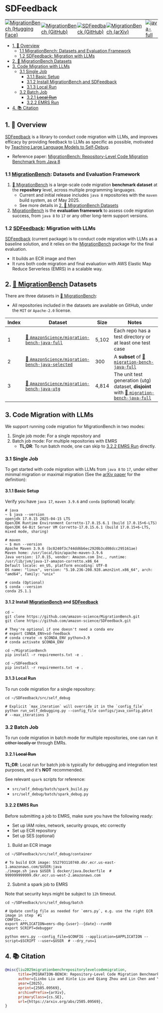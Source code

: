 # SDFeedback

<table>
  <tr>
    <td style="padding: 0;">
      <a href="https://huggingface.co/collections/AmazonScience/migrationbench-68125452fc21a4564b92b6c3">
        <img src="https://img.shields.io/badge/-🤗 MigrationBench-4d5eff?style=flatten&labelColor" alt="MigrationBench (Hugging Face)">
      </a>
    </td>
    <td style="padding: 0;">
      <a href="https://github.com/amazon-science/MigrationBench">
        <img src="https://img.shields.io/badge/MigrationBench-000000?style=flatten&logo=github" alt="MigrationBench (GitHub)">
      </a>
    </td>
    <td style="padding: 0;">
      <a href="https://github.com/amazon-science/SDFeedback">
        <img src="https://img.shields.io/badge/SDFeedback-000000?style=flatten&logo=github&logoColor=white" alt="SDFeedback (GitHub)">
      </a>
    </td>
    <td style="padding: 0;">
      <a href="https://arxiv.org/abs/2505.09569">
        <img src="https://img.shields.io/badge/arXiv-2505.09569-b31b1b.svg?style=flatten" alt="MigrationBench (arXiv)">
      </a>
    </td>
    <td style="padding: 0; padding-left: 10px; vertical-align: middle;">
      <a href="https://huggingface.co/datasets/AmazonScience/migration-bench-java-full">
        <img src="https://img.shields.io/badge/-🤗 java--full-8a98ff?style=flat&labelColor" alt="java-full">
      </a>
    </td>
    <td style="padding: 0; vertical-align: middle;">
      <a href="https://huggingface.co/datasets/AmazonScience/migration-bench-java-selected">
        <img src="https://img.shields.io/badge/-🤗 java--selected-8a98ff?style=flat&labelColor" alt="java-selected">
      </a>
    </td>
    <td style="padding: 0; vertical-align: middle;">
      <a href="https://huggingface.co/datasets/AmazonScience/migration-bench-java-utg">
        <img src="https://img.shields.io/badge/-🤗 java--utg-8a98ff?style=flat&labelColor" alt="java-utg">
      </a>
    </td>
  </tr>
</table>

<!--
npm install -g markdown-toc
markdown-toc -i README.md
-->

<!-- toc -->

- [1. 📖 Overview](#1--overview)
  * [1.1 MigrationBench: Datasets and Evaluation Framework](#11-migrationbench-datasets-and-evaluation-framework)
  * [1.2 SDFeedback: Migration with LLMs](#12-sdfeedback-migration-with-llms)
- [2. 🤗 MigrationBench Datasets](#2--migrationbench-datasets)
- [3. Code Migration with LLMs](#3-code-migration-with-llms)
  * [3.1 Single Job](#31-single-job)
    + [3.1.1 Basic Setup](#311-basic-setup)
    + [3.1.2 Install MigrationBench and SDFeedback](#312-install-migrationbench-and-sdfeedback)
    + [3.1.3 Local Run](#313-local-run)
  * [3.2 Batch Job](#32-batch-job)
    + [3.2.1 ~~Local Run~~](#321-local-run)
    + [3.2.2 EMRS Run](#322-emrs-run)
- [4. 📚 Citation](#4--citation)

<!-- tocstop -->

## 1. 📖 Overview

[SDFeedback](https://github.com/amazon-science/SDFeedback)
is a library to conduct code migration with LLMs,
and improves efficacy by providing feedback to LLMs as specific as possible,
motivated by [Teaching Large Language Models to Self-Debug](https://arxiv.org/abs/2304.05128).

- Reference paper: [MigrationBench: Repository-Level Code Migration Benchmark from Java 8](https://arxiv.org/abs/2505.09569)


### 1.1 [MigrationBench](https://github.com/amazon-science/MigrationBench): Datasets and Evaluation Framework

1. [🤗 MigrationBench](https://huggingface.co/collections/AmazonScience/migrationbench-68125452fc21a4564b92b6c3)
is a large-scale code migration **benchmark dataset** at the **repository** level,
across multiple programming languages.
    * Current and initial release includes `java 8` repositories with the `maven` build system, as of May 2025.
    * See more details in [2. 🤗 MigrationBench Datasets](#2--migrationbench-datasets)
1. [MigrationBench](https://github.com/amazon-science/MigrationBench)
is the **evaluation framework** to assess code migration success,
from `java 8` to `17` or any other long-term support versions.

### 1.2 [SDFeedback](https://github.com/amazon-science/SDFeedback): Migration with LLMs

[SDFeedback](https://github.com/amazon-science/SDFeedback)
(current package)
is to conduct code migration with LLMs as a baseline solution,
and it relies on the
[MigrationBench](https://github.com/amazon-science/MigrationBench)
package for the final evaluation.
- It builds an ECR image and then
- It runs both code migration and final evaluation with AWS Elastic Map Reduce Serverless (EMRS) in a scalable way.


## 2. [🤗 MigrationBench](https://huggingface.co/collections/AmazonScience/migrationbench-68125452fc21a4564b92b6c3) Datasets

There are three datasets in [🤗 MigrationBench](https://huggingface.co/collections/AmazonScience/migrationbench-68125452fc21a4564b92b6c3):
- All repositories included in the datasets are available on GitHub, under the `MIT` or `Apache-2.0` license.

| Index | Dataset                                       | Size  | Notes                                                                                               |
|-------|-----------------------------------------------|-------|-----------------------------------------------------------------------------------------------------|
| 1     | [🤗 `AmazonScience/migration-bench-java-full`](https://huggingface.co/datasets/AmazonScience/migration-bench-java-full)         | 5,102 | Each repo has a test directory or at least one test case                              |
| 2     | [🤗 `AmazonScience/migration-bench-java-selected`](https://huggingface.co/datasets/AmazonScience/migration-bench-java-selected) |   300 | A **subset** of [🤗 `migration-bench-java-full`](https://huggingface.co/datasets/AmazonScience/migration-bench-java-full)                                          |
| 3     | [🤗 `AmazonScience/migration-bench-java-utg`](https://huggingface.co/datasets/AmazonScience/migration-bench-java-utg)           | 4,814 | The unit test generation (utg) dataset, **disjoint** with [🤗 `migration-bench-java-full`](https://huggingface.co/datasets/AmazonScience/migration-bench-java-full)|


## 3. Code Migration with LLMs

We support running code migration for MigrationBench in two modes:
1. Single job mode: For a single repository and
2. Batch job mode: For multiple repositories with EMRS
    - **TL;DR**: To run batch mode, one can skip to [3.2.2 EMRS Run](#322-emrs-run) directly.

### 3.1 Single Job

To get started with code migration with LLMs from `java 8` to `17`,
under either minimal migration or maximal migration
(See the [arXiv paper](https://arxiv.org/abs/2505.09569) for the definition):

#### 3.1.1 Basic Setup

Verify you have `java 17`, `maven 3.9.6` and `conda` (optional) locally:

```
# java
~ $ java --version
openjdk 17.0.15 2025-04-15 LTS
OpenJDK Runtime Environment Corretto-17.0.15.6.1 (build 17.0.15+6-LTS)
OpenJDK 64-Bit Server VM Corretto-17.0.15.6.1 (build 17.0.15+6-LTS, mixed mode, sharing)
```

```
# maven
~ $ mvn --version
Apache Maven 3.9.6 (bc0240f3c744dd6b6ec2920b3cd08dcc295161ae)
Maven home: /usr/local/bin/apache-maven-3.9.6
Java version: 17.0.15, vendor: Amazon.com Inc., runtime: /usr/lib/jvm/java-17-amazon-corretto.x86_64
Default locale: en_US, platform encoding: UTF-8
OS name: "linux", version: "5.10.236-208.928.amzn2int.x86_64", arch: "amd64", family: "unix"
```

```
# conda (Optional)
$ conda --version
conda 25.1.1
```

#### 3.1.2 Install [MigrationBench](https://github.com/amazon-science/MigrationBench) and [SDFeedback](https://github.com/amazon-science/SDFeedback)

```
cd ~
git clone https://github.com/amazon-science/MigrationBench.git
git clone https://github.com/amazon-science/SDFeedback.git

# They're optional if one doesn't need a conda env
# export CONDA_ENV=sd-feedback
# conda create -n $CONDA_ENV python=3.9
# conda activate $CONDA_ENV

cd ~/MigrationBench
pip install -r requirements.txt -e .

cd ~/SDFeedback
pip install -r requirements.txt -e .
```

#### 3.1.3 Local Run

To run code migration for a single repository:

```
cd ~/SDFeedback/src/self_debug

# Explicit `max_iteration` will override it in the `config_file`
python run_self_debugging.py --config_file configs/java_config.pbtxt  # --max_iterations 3
```

### 3.2 Batch Job

To run code migration in batch mode for multiple repositories,
one can run it ~~either locally or~~ through EMRs.

#### 3.2.1 ~~Local Run~~

**TL;DR**:
Local run for batch job is typically for debugging and integration test purposes,
and it's **NOT** recommended.

See relevant `spark` scripts for reference:
- `src/self_debug/batch/spark_build.py`
- `src/self_debug/batch/spark_debug.py`

#### 3.2.2 EMRS Run

Before submitting a job to EMRS, make sure you have the following ready:
- Set up IAM roles, network, security groups, etc correctly
- Set up ECR repository
- Set up SES (optional)

1. Build an ECR image

```
cd ~/SDFeedback/src/self_debug/container

# To build ECR image: 552793110740.dkr.ecr.us-east-1.amazonaws.com/$USER:java
./image.sh java $USER 1 docker/java.Dockerfile  # 999999999999.dkr.ecr.us-west-2.amazonaws.com
```

2. Submit a spark job to EMRS

Note that security keys might be subject to `12h` timeout.

```
cd ~/SDFeedback/src/self_debug/batch

# Update config file as needed for `emrs.py`, e.g. use the right ECR image in step `#1`
CONFIG=...
export APPLICATION=emrs-dbg-{user}--{date}--run00
export SCRIPT=debugger

python emrs.py --config_file=$CONFIG --application=$APPLICATION --script=$SCRIPT --user=$USER  # --dry_run=1
```


## 4. 📚 Citation

```bibtex
@misc{liu2025migrationbenchrepositorylevelcodemigration,
      title={MIGRATION-BENCH: Repository-Level Code Migration Benchmark from Java 8},
      author={Linbo Liu and Xinle Liu and Qiang Zhou and Lin Chen and Yihan Liu and Hoan Nguyen and Behrooz Omidvar-Tehrani and Xi Shen and Jun Huan and Omer Tripp and Anoop Deoras},
      year={2025},
      eprint={2505.09569},
      archivePrefix={arXiv},
      primaryClass={cs.SE},
      url={https://arxiv.org/abs/2505.09569},
}
```
